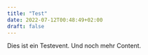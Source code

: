 ```yaml
---
title: "Test"
date: 2022-07-12T00:48:49+02:00
draft: false
---
```


Dies ist ein Testevent. Und noch mehr Content.

